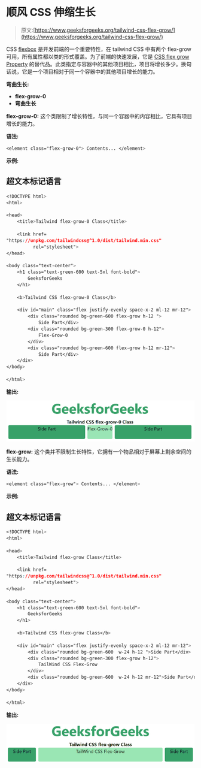 # 顺风 CSS 伸缩生长

> 原文:[https://www.geeksforgeeks.org/tailwind-css-flex-grow/](https://www.geeksforgeeks.org/tailwind-css-flex-grow/)

CSS [flexbox](https://www.geeksforgeeks.org/introduction-to-css-flexbox/) 是开发前端的一个重要特性，在 tailwind CSS 中有两个 flex-grow 可用，所有属性都以类的形式覆盖。为了前端的快速发展，它是 [CSS flex grow Property](https://www.geeksforgeeks.org/css-flex-grow-property/) 的替代品。此类指定与容器中的其他项目相比，项目将增长多少。换句话说，它是一个项目相对于同一个容器中的其他项目增长的能力。

**弯曲生长:**

*   **flex-grow-0**
*   **弯曲生长**

**flex-grow-0:** 这个类限制了增长特性，与同一个容器中的内容相比，它具有项目增长的能力。

**语法:**

```css
<element class="flex-grow-0"> Contents... </element>
```

**示例:**

## 超文本标记语言

```css
<!DOCTYPE html> 
<html>

<head> 
    <title>Tailwind flex-grow-0 Class</title> 

    <link href=
"https://unpkg.com/tailwindcss@^1.0/dist/tailwind.min.css" 
          rel="stylesheet"> 
</head> 

<body class="text-center"> 
    <h1 class="text-green-600 text-5xl font-bold">
        GeeksforGeeks
    </h1> 

    <b>Tailwind CSS flex-grow-0 Class</b> 

    <div id="main" class="flex justify-evenly space-x-2 ml-12 mr-12">
        <div class="rounded bg-green-600 flex-grow h-12 ">
            Side Part</div> 
        <div class="rounded bg-green-300 flex-grow-0 h-12">
            Flex-Grow-0
        </div> 
        <div class="rounded bg-green-600 flex-grow h-12 mr-12">
            Side Part</div> 
    </div> 
</body> 

</html>
```

**输出:**

![](img/6c04b40ce30f49c5b29a5e787bb30fd2.png)

**flex-grow:** 这个类并不限制生长特性，它拥有一个物品相对于屏幕上剩余空间的生长能力。

**语法:**

```css
<element class="flex-grow"> Contents... </element>
```

**示例:**

## 超文本标记语言

```css
<!DOCTYPE html>
<html>

<head> 
    <title>Tailwind flex-grow Class</title> 

    <link href=
"https://unpkg.com/tailwindcss@^1.0/dist/tailwind.min.css" 
          rel="stylesheet"> 
</head> 

<body class="text-center"> 
    <h1 class="text-green-600 text-5xl font-bold">
        GeeksforGeeks
    </h1> 

    <b>Tailwind CSS flex-grow Class</b> 

    <div id="main" class="flex justify-evenly space-x-2 ml-12 mr-12"> 
        <div class="rounded bg-green-600  w-24 h-12 ">Side Part</div> 
        <div class="rounded bg-green-300 flex-grow h-12">
            TailWind CSS Flex-Grow
        </div> 
        <div class="rounded bg-green-600  w-24 h-12 mr-12">Side Part</div>
    </div> 
</body> 

</html>
```

**输出:**

![](img/32169b58bbf593c68c984d6909700d93.png)
